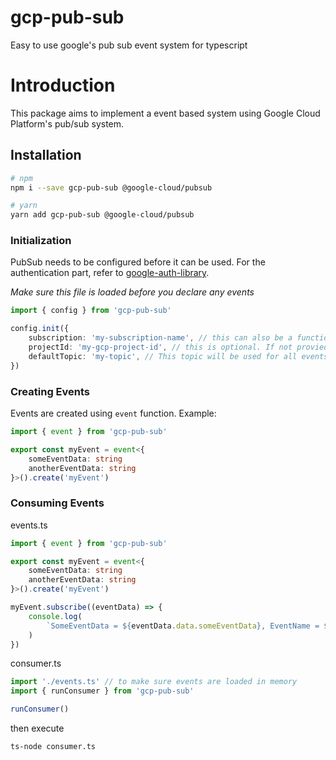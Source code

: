 # gcp-pub-sub
Easy to use google's pub sub event system for typescript

# Introduction
This package aims to implement a event based system using Google Cloud Platform's pub/sub system.

## Installation
```bash
# npm
npm i --save gcp-pub-sub @google-cloud/pubsub

# yarn
yarn add gcp-pub-sub @google-cloud/pubsub
```

### Initialization
PubSub needs to be configured before it can be used.
For the authentication part, refer to [google-auth-library](https://www.npmjs.com/package/google-auth-library).

*Make sure this file is loaded before you declare any events*
```ts
import { config } from 'gcp-pub-sub'

config.init({
    subscription: 'my-subscription-name', // this can also be a function to generate subscription name on runtime
    projectId: 'my-gcp-project-id', // this is optional. If not provied then it will be inferred from your credentials
    defaultTopic: 'my-topic', // This topic will be used for all events by default. However, you can also provide a different topic when creating events
})
```

### Creating Events
Events are created using `event` function.
Example:

```ts
import { event } from 'gcp-pub-sub'

export const myEvent = event<{
    someEventData: string
    anotherEventData: string
}>().create('myEvent')
```

### Consuming Events

events.ts
```ts
import { event } from 'gcp-pub-sub'

export const myEvent = event<{
    someEventData: string
    anotherEventData: string
}>().create('myEvent')

myEvent.subscribe((eventData) => {
    console.log(
        `SomeEventData = ${eventData.data.someEventData}, EventName = ${eventData.attributes.event}`
    )
})
```

consumer.ts
```ts
import './events.ts' // to make sure events are loaded in memory
import { runConsumer } from 'gcp-pub-sub'

runConsumer()
```

then execute
```bash
ts-node consumer.ts
```
